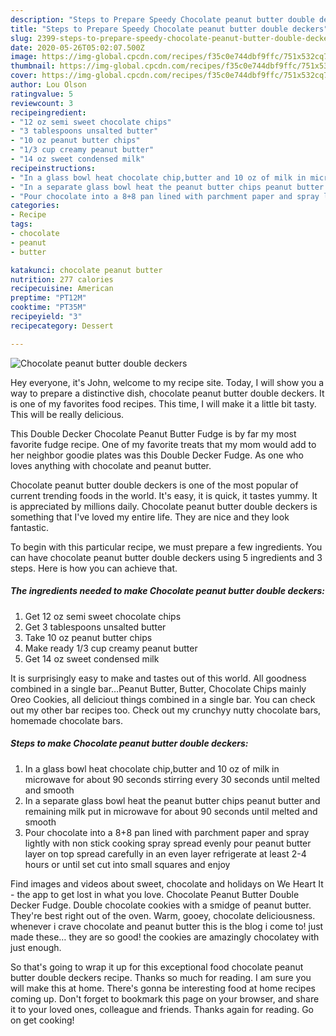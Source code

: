 ```yaml
---
description: "Steps to Prepare Speedy Chocolate peanut butter double deckers"
title: "Steps to Prepare Speedy Chocolate peanut butter double deckers"
slug: 2399-steps-to-prepare-speedy-chocolate-peanut-butter-double-deckers
date: 2020-05-26T05:02:07.500Z
image: https://img-global.cpcdn.com/recipes/f35c0e744dbf9ffc/751x532cq70/chocolate-peanut-butter-double-deckers-recipe-main-photo.jpg
thumbnail: https://img-global.cpcdn.com/recipes/f35c0e744dbf9ffc/751x532cq70/chocolate-peanut-butter-double-deckers-recipe-main-photo.jpg
cover: https://img-global.cpcdn.com/recipes/f35c0e744dbf9ffc/751x532cq70/chocolate-peanut-butter-double-deckers-recipe-main-photo.jpg
author: Lou Olson
ratingvalue: 5
reviewcount: 3
recipeingredient:
- "12 oz semi sweet chocolate chips"
- "3 tablespoons unsalted butter"
- "10 oz peanut butter chips"
- "1/3 cup creamy peanut butter"
- "14 oz sweet condensed milk"
recipeinstructions:
- "In a glass bowl heat chocolate chip,butter and 10 oz of milk in microwave for about 90 seconds stirring every 30 seconds until melted and smooth"
- "In a separate glass bowl heat the peanut butter chips peanut butter and remaining milk put in microwave for about 90 seconds until melted and smooth"
- "Pour chocolate into a 8+8 pan lined with parchment paper and spray lightly with non stick cooking spray  spread evenly pour peanut butter layer on top spread carefully in an even layer refrigerate at least 2-4 hours or until set cut into small squares and enjoy"
categories:
- Recipe
tags:
- chocolate
- peanut
- butter

katakunci: chocolate peanut butter 
nutrition: 277 calories
recipecuisine: American
preptime: "PT12M"
cooktime: "PT35M"
recipeyield: "3"
recipecategory: Dessert

---
```



![Chocolate peanut butter double deckers](https://img-global.cpcdn.com/recipes/f35c0e744dbf9ffc/751x532cq70/chocolate-peanut-butter-double-deckers-recipe-main-photo.jpg)

Hey everyone, it's John, welcome to my recipe site. Today, I will show you a way to prepare a distinctive dish, chocolate peanut butter double deckers. It is one of my favorites food recipes. This time, I will make it a little bit tasty. This will be really delicious.

This Double Decker Chocolate Peanut Butter Fudge is by far my most favorite fudge recipe. One of my favorite treats that my mom would add to her neighbor goodie plates was this Double Decker Fudge. As one who loves anything with chocolate and peanut butter.

Chocolate peanut butter double deckers is one of the most popular of current trending foods in the world. It's easy, it is quick, it tastes yummy. It is appreciated by millions daily. Chocolate peanut butter double deckers is something that I've loved my entire life. They are nice and they look fantastic.


To begin with this particular recipe, we must prepare a few ingredients. You can have chocolate peanut butter double deckers using 5 ingredients and 3 steps. Here is how you can achieve that.

<!--inarticleads1-->

##### The ingredients needed to make Chocolate peanut butter double deckers:

1. Get 12 oz semi sweet chocolate chips
1. Get 3 tablespoons unsalted butter
1. Take 10 oz peanut butter chips
1. Make ready 1/3 cup creamy peanut butter
1. Get 14 oz sweet condensed milk


It is surprisingly easy to make and tastes out of this world. All goodness combined in a single bar…Peanut Butter, Butter, Chocolate Chips mainly Oreo Cookies, all deliciout things combined in a single bar. You can check out my other bar recipes too. Check out my crunchyy nutty chocolate bars, homemade chocolate bars. 

<!--inarticleads2-->

##### Steps to make Chocolate peanut butter double deckers:

1. In a glass bowl heat chocolate chip,butter and 10 oz of milk in microwave for about 90 seconds stirring every 30 seconds until melted and smooth
1. In a separate glass bowl heat the peanut butter chips peanut butter and remaining milk put in microwave for about 90 seconds until melted and smooth
1. Pour chocolate into a 8+8 pan lined with parchment paper and spray lightly with non stick cooking spray  spread evenly pour peanut butter layer on top spread carefully in an even layer refrigerate at least 2-4 hours or until set cut into small squares and enjoy


Find images and videos about sweet, chocolate and holidays on We Heart It - the app to get lost in what you love. Chocolate Peanut Butter Double Decker Fudge. Double chocolate cookies with a smidge of peanut butter. They&#39;re best right out of the oven. Warm, gooey, chocolate deliciousness. whenever i crave chocolate and peanut butter this is the blog i come to! just made these… they are so good! the cookies are amazingly chocolatey with just enough. 

So that's going to wrap it up for this exceptional food chocolate peanut butter double deckers recipe. Thanks so much for reading. I am sure you will make this at home. There's gonna be interesting food at home recipes coming up. Don't forget to bookmark this page on your browser, and share it to your loved ones, colleague and friends. Thanks again for reading. Go on get cooking!
